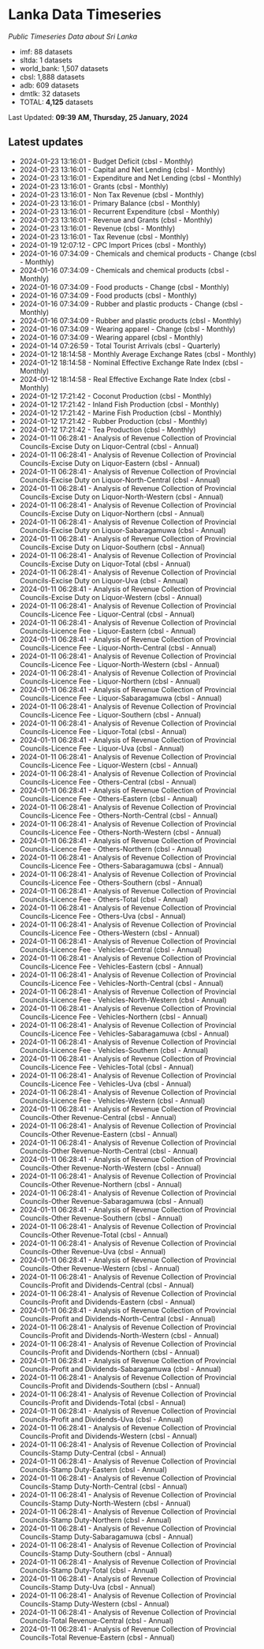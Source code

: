 # Lanka Data Timeseries
*Public Timeseries Data about Sri Lanka*

* imf: 88 datasets
* sltda: 1 datasets
* world_bank: 1,507 datasets
* cbsl: 1,888 datasets
* adb: 609 datasets
* dmtlk: 32 datasets
* TOTAL: **4,125** datasets

Last Updated: **09:39 AM, Thursday, 25 January, 2024**

## Latest updates

* 2024-01-23 13:16:01 - Budget Deficit (cbsl - Monthly)
* 2024-01-23 13:16:01 - Capital and Net Lending (cbsl - Monthly)
* 2024-01-23 13:16:01 - Expenditure and Net Lending (cbsl - Monthly)
* 2024-01-23 13:16:01 - Grants (cbsl - Monthly)
* 2024-01-23 13:16:01 - Non Tax Revenue (cbsl - Monthly)
* 2024-01-23 13:16:01 - Primary Balance (cbsl - Monthly)
* 2024-01-23 13:16:01 - Recurrent Expenditure (cbsl - Monthly)
* 2024-01-23 13:16:01 - Revenue and Grants (cbsl - Monthly)
* 2024-01-23 13:16:01 - Revenue (cbsl - Monthly)
* 2024-01-23 13:16:01 - Tax Revenue (cbsl - Monthly)
* 2024-01-19 12:07:12 - CPC Import Prices (cbsl - Monthly)
* 2024-01-16 07:34:09 - Chemicals and chemical products - Change (cbsl - Monthly)
* 2024-01-16 07:34:09 - Chemicals and chemical products (cbsl - Monthly)
* 2024-01-16 07:34:09 - Food products - Change (cbsl - Monthly)
* 2024-01-16 07:34:09 - Food products (cbsl - Monthly)
* 2024-01-16 07:34:09 - Rubber and plastic products - Change (cbsl - Monthly)
* 2024-01-16 07:34:09 - Rubber and plastic products (cbsl - Monthly)
* 2024-01-16 07:34:09 - Wearing apparel - Change (cbsl - Monthly)
* 2024-01-16 07:34:09 - Wearing apparel (cbsl - Monthly)
* 2024-01-14 07:26:59 - Total Tourist Arrivals (cbsl - Quarterly)
* 2024-01-12 18:14:58 - Monthly Average Exchange Rates (cbsl - Monthly)
* 2024-01-12 18:14:58 - Nominal Effective Exchange Rate Index (cbsl - Monthly)
* 2024-01-12 18:14:58 - Real Effective Exchange Rate Index (cbsl - Monthly)
* 2024-01-12 17:21:42 - Coconut Production (cbsl - Monthly)
* 2024-01-12 17:21:42 - Inland Fish Production (cbsl - Monthly)
* 2024-01-12 17:21:42 - Marine Fish Production (cbsl - Monthly)
* 2024-01-12 17:21:42 - Rubber Production (cbsl - Monthly)
* 2024-01-12 17:21:42 - Tea Production (cbsl - Monthly)
* 2024-01-11 06:28:41 - Analysis of Revenue Collection of Provincial Councils-Excise Duty on Liquor-Central (cbsl - Annual)
* 2024-01-11 06:28:41 - Analysis of Revenue Collection of Provincial Councils-Excise Duty on Liquor-Eastern (cbsl - Annual)
* 2024-01-11 06:28:41 - Analysis of Revenue Collection of Provincial Councils-Excise Duty on Liquor-North-Central (cbsl - Annual)
* 2024-01-11 06:28:41 - Analysis of Revenue Collection of Provincial Councils-Excise Duty on Liquor-North-Western (cbsl - Annual)
* 2024-01-11 06:28:41 - Analysis of Revenue Collection of Provincial Councils-Excise Duty on Liquor-Northern (cbsl - Annual)
* 2024-01-11 06:28:41 - Analysis of Revenue Collection of Provincial Councils-Excise Duty on Liquor-Sabaragamuwa (cbsl - Annual)
* 2024-01-11 06:28:41 - Analysis of Revenue Collection of Provincial Councils-Excise Duty on Liquor-Southern (cbsl - Annual)
* 2024-01-11 06:28:41 - Analysis of Revenue Collection of Provincial Councils-Excise Duty on Liquor-Total (cbsl - Annual)
* 2024-01-11 06:28:41 - Analysis of Revenue Collection of Provincial Councils-Excise Duty on Liquor-Uva (cbsl - Annual)
* 2024-01-11 06:28:41 - Analysis of Revenue Collection of Provincial Councils-Excise Duty on Liquor-Western (cbsl - Annual)
* 2024-01-11 06:28:41 - Analysis of Revenue Collection of Provincial Councils-Licence Fee - Liquor-Central (cbsl - Annual)
* 2024-01-11 06:28:41 - Analysis of Revenue Collection of Provincial Councils-Licence Fee - Liquor-Eastern (cbsl - Annual)
* 2024-01-11 06:28:41 - Analysis of Revenue Collection of Provincial Councils-Licence Fee - Liquor-North-Central (cbsl - Annual)
* 2024-01-11 06:28:41 - Analysis of Revenue Collection of Provincial Councils-Licence Fee - Liquor-North-Western (cbsl - Annual)
* 2024-01-11 06:28:41 - Analysis of Revenue Collection of Provincial Councils-Licence Fee - Liquor-Northern (cbsl - Annual)
* 2024-01-11 06:28:41 - Analysis of Revenue Collection of Provincial Councils-Licence Fee - Liquor-Sabaragamuwa (cbsl - Annual)
* 2024-01-11 06:28:41 - Analysis of Revenue Collection of Provincial Councils-Licence Fee - Liquor-Southern (cbsl - Annual)
* 2024-01-11 06:28:41 - Analysis of Revenue Collection of Provincial Councils-Licence Fee - Liquor-Total (cbsl - Annual)
* 2024-01-11 06:28:41 - Analysis of Revenue Collection of Provincial Councils-Licence Fee - Liquor-Uva (cbsl - Annual)
* 2024-01-11 06:28:41 - Analysis of Revenue Collection of Provincial Councils-Licence Fee - Liquor-Western (cbsl - Annual)
* 2024-01-11 06:28:41 - Analysis of Revenue Collection of Provincial Councils-Licence Fee - Others-Central (cbsl - Annual)
* 2024-01-11 06:28:41 - Analysis of Revenue Collection of Provincial Councils-Licence Fee - Others-Eastern (cbsl - Annual)
* 2024-01-11 06:28:41 - Analysis of Revenue Collection of Provincial Councils-Licence Fee - Others-North-Central (cbsl - Annual)
* 2024-01-11 06:28:41 - Analysis of Revenue Collection of Provincial Councils-Licence Fee - Others-North-Western (cbsl - Annual)
* 2024-01-11 06:28:41 - Analysis of Revenue Collection of Provincial Councils-Licence Fee - Others-Northern (cbsl - Annual)
* 2024-01-11 06:28:41 - Analysis of Revenue Collection of Provincial Councils-Licence Fee - Others-Sabaragamuwa (cbsl - Annual)
* 2024-01-11 06:28:41 - Analysis of Revenue Collection of Provincial Councils-Licence Fee - Others-Southern (cbsl - Annual)
* 2024-01-11 06:28:41 - Analysis of Revenue Collection of Provincial Councils-Licence Fee - Others-Total (cbsl - Annual)
* 2024-01-11 06:28:41 - Analysis of Revenue Collection of Provincial Councils-Licence Fee - Others-Uva (cbsl - Annual)
* 2024-01-11 06:28:41 - Analysis of Revenue Collection of Provincial Councils-Licence Fee - Others-Western (cbsl - Annual)
* 2024-01-11 06:28:41 - Analysis of Revenue Collection of Provincial Councils-Licence Fee - Vehicles-Central (cbsl - Annual)
* 2024-01-11 06:28:41 - Analysis of Revenue Collection of Provincial Councils-Licence Fee - Vehicles-Eastern (cbsl - Annual)
* 2024-01-11 06:28:41 - Analysis of Revenue Collection of Provincial Councils-Licence Fee - Vehicles-North-Central (cbsl - Annual)
* 2024-01-11 06:28:41 - Analysis of Revenue Collection of Provincial Councils-Licence Fee - Vehicles-North-Western (cbsl - Annual)
* 2024-01-11 06:28:41 - Analysis of Revenue Collection of Provincial Councils-Licence Fee - Vehicles-Northern (cbsl - Annual)
* 2024-01-11 06:28:41 - Analysis of Revenue Collection of Provincial Councils-Licence Fee - Vehicles-Sabaragamuwa (cbsl - Annual)
* 2024-01-11 06:28:41 - Analysis of Revenue Collection of Provincial Councils-Licence Fee - Vehicles-Southern (cbsl - Annual)
* 2024-01-11 06:28:41 - Analysis of Revenue Collection of Provincial Councils-Licence Fee - Vehicles-Total (cbsl - Annual)
* 2024-01-11 06:28:41 - Analysis of Revenue Collection of Provincial Councils-Licence Fee - Vehicles-Uva (cbsl - Annual)
* 2024-01-11 06:28:41 - Analysis of Revenue Collection of Provincial Councils-Licence Fee - Vehicles-Western (cbsl - Annual)
* 2024-01-11 06:28:41 - Analysis of Revenue Collection of Provincial Councils-Other Revenue-Central (cbsl - Annual)
* 2024-01-11 06:28:41 - Analysis of Revenue Collection of Provincial Councils-Other Revenue-Eastern (cbsl - Annual)
* 2024-01-11 06:28:41 - Analysis of Revenue Collection of Provincial Councils-Other Revenue-North-Central (cbsl - Annual)
* 2024-01-11 06:28:41 - Analysis of Revenue Collection of Provincial Councils-Other Revenue-North-Western (cbsl - Annual)
* 2024-01-11 06:28:41 - Analysis of Revenue Collection of Provincial Councils-Other Revenue-Northern (cbsl - Annual)
* 2024-01-11 06:28:41 - Analysis of Revenue Collection of Provincial Councils-Other Revenue-Sabaragamuwa (cbsl - Annual)
* 2024-01-11 06:28:41 - Analysis of Revenue Collection of Provincial Councils-Other Revenue-Southern (cbsl - Annual)
* 2024-01-11 06:28:41 - Analysis of Revenue Collection of Provincial Councils-Other Revenue-Total (cbsl - Annual)
* 2024-01-11 06:28:41 - Analysis of Revenue Collection of Provincial Councils-Other Revenue-Uva (cbsl - Annual)
* 2024-01-11 06:28:41 - Analysis of Revenue Collection of Provincial Councils-Other Revenue-Western (cbsl - Annual)
* 2024-01-11 06:28:41 - Analysis of Revenue Collection of Provincial Councils-Profit and Dividends-Central (cbsl - Annual)
* 2024-01-11 06:28:41 - Analysis of Revenue Collection of Provincial Councils-Profit and Dividends-Eastern (cbsl - Annual)
* 2024-01-11 06:28:41 - Analysis of Revenue Collection of Provincial Councils-Profit and Dividends-North-Central (cbsl - Annual)
* 2024-01-11 06:28:41 - Analysis of Revenue Collection of Provincial Councils-Profit and Dividends-North-Western (cbsl - Annual)
* 2024-01-11 06:28:41 - Analysis of Revenue Collection of Provincial Councils-Profit and Dividends-Northern (cbsl - Annual)
* 2024-01-11 06:28:41 - Analysis of Revenue Collection of Provincial Councils-Profit and Dividends-Sabaragamuwa (cbsl - Annual)
* 2024-01-11 06:28:41 - Analysis of Revenue Collection of Provincial Councils-Profit and Dividends-Southern (cbsl - Annual)
* 2024-01-11 06:28:41 - Analysis of Revenue Collection of Provincial Councils-Profit and Dividends-Total (cbsl - Annual)
* 2024-01-11 06:28:41 - Analysis of Revenue Collection of Provincial Councils-Profit and Dividends-Uva (cbsl - Annual)
* 2024-01-11 06:28:41 - Analysis of Revenue Collection of Provincial Councils-Profit and Dividends-Western (cbsl - Annual)
* 2024-01-11 06:28:41 - Analysis of Revenue Collection of Provincial Councils-Stamp Duty-Central (cbsl - Annual)
* 2024-01-11 06:28:41 - Analysis of Revenue Collection of Provincial Councils-Stamp Duty-Eastern (cbsl - Annual)
* 2024-01-11 06:28:41 - Analysis of Revenue Collection of Provincial Councils-Stamp Duty-North-Central (cbsl - Annual)
* 2024-01-11 06:28:41 - Analysis of Revenue Collection of Provincial Councils-Stamp Duty-North-Western (cbsl - Annual)
* 2024-01-11 06:28:41 - Analysis of Revenue Collection of Provincial Councils-Stamp Duty-Northern (cbsl - Annual)
* 2024-01-11 06:28:41 - Analysis of Revenue Collection of Provincial Councils-Stamp Duty-Sabaragamuwa (cbsl - Annual)
* 2024-01-11 06:28:41 - Analysis of Revenue Collection of Provincial Councils-Stamp Duty-Southern (cbsl - Annual)
* 2024-01-11 06:28:41 - Analysis of Revenue Collection of Provincial Councils-Stamp Duty-Total (cbsl - Annual)
* 2024-01-11 06:28:41 - Analysis of Revenue Collection of Provincial Councils-Stamp Duty-Uva (cbsl - Annual)
* 2024-01-11 06:28:41 - Analysis of Revenue Collection of Provincial Councils-Stamp Duty-Western (cbsl - Annual)
* 2024-01-11 06:28:41 - Analysis of Revenue Collection of Provincial Councils-Total Revenue-Central (cbsl - Annual)
* 2024-01-11 06:28:41 - Analysis of Revenue Collection of Provincial Councils-Total Revenue-Eastern (cbsl - Annual)